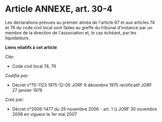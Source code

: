 # Article ANNEXE, art. 30-4

Les déclarations prévues au premier alinéa de l'article 67 et aux articles 74 et 76 du code civil local sont faites au greffe
du tribunal d'instance par un membre de la direction de l'association et, le cas échéant, par les liquidateurs.

**Liens relatifs à cet article**

_Cite_:

  - Code civil local 74, 76

_Codifié par_:

  - Décret n°75-1123 1975-12-05 JORF 9 décembre 1975 rectificatif JORF 27 janvier 1976

_Créé par_:

  - Décret n°2006-1477 du 29 novembre 2006 - art. 1 () JORF 30 novembre 2006 en vigueur le 1er mai 2007
